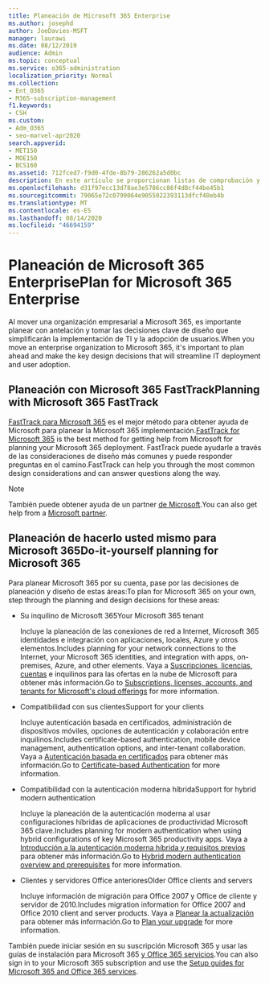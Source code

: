 ```yaml
---
title: Planeación de Microsoft 365 Enterprise
ms.author: josephd
author: JoeDavies-MSFT
manager: laurawi
ms.date: 08/12/2019
audience: Admin
ms.topic: conceptual
ms.service: o365-administration
localization_priority: Normal
ms.collection:
- Ent_O365
- M365-subscription-management
f1.keywords:
- CSH
ms.custom:
- Adm_O365
- seo-marvel-apr2020
search.appverid:
- MET150
- MOE150
- BCS160
ms.assetid: 712fced7-f9d0-4fde-8b79-286262a5d0bc
description: En este artículo se proporcionan listas de comprobación y otros recursos para planear la Microsoft 365 Enterprise implementación.
ms.openlocfilehash: d31f97ecc13d78ae3e5786cc86f4d8cf44be45b1
ms.sourcegitcommit: 79065e72c0799064e9055022393113dfcf40eb4b
ms.translationtype: MT
ms.contentlocale: es-ES
ms.lasthandoff: 08/14/2020
ms.locfileid: "46694159"
---
```

# <a name="plan-for-microsoft-365-enterprise"></a><span data-ttu-id="1ce2a-103">Planeación de Microsoft 365 Enterprise</span><span class="sxs-lookup"><span data-stu-id="1ce2a-103">Plan for Microsoft 365 Enterprise</span></span>

<span data-ttu-id="1ce2a-104">Al mover una organización empresarial a Microsoft 365, es importante planear con antelación y tomar las decisiones clave de diseño que simplificarán la implementación de TI y la adopción de usuarios.</span><span class="sxs-lookup"><span data-stu-id="1ce2a-104">When you move an enterprise organization to Microsoft 365, it's important to plan ahead and make the key design decisions that will streamline IT deployment and user adoption.</span></span> 

## <a name="planning-with-microsoft-365-fasttrack"></a><span data-ttu-id="1ce2a-105">Planeación con Microsoft 365 FastTrack</span><span class="sxs-lookup"><span data-stu-id="1ce2a-105">Planning with Microsoft 365 FastTrack</span></span>

<span data-ttu-id="1ce2a-106">[FastTrack para Microsoft 365](https://www.microsoft.com/fasttrack/microsoft-365) es el mejor método para obtener ayuda de Microsoft para planear la Microsoft 365 implementación.</span><span class="sxs-lookup"><span data-stu-id="1ce2a-106">[FastTrack for Microsoft 365](https://www.microsoft.com/fasttrack/microsoft-365) is the best method for getting help from Microsoft for planning your Microsoft 365 deployment.</span></span> <span data-ttu-id="1ce2a-107">FastTrack puede ayudarle a través de las consideraciones de diseño más comunes y puede responder preguntas en el camino.</span><span class="sxs-lookup"><span data-stu-id="1ce2a-107">FastTrack can help you through the most common design considerations and can answer questions along the way.</span></span> 

>[!Note]
><span data-ttu-id="1ce2a-108">También puede obtener ayuda de un partner [de Microsoft](https://www.microsoft.com/solution-providers/home).</span><span class="sxs-lookup"><span data-stu-id="1ce2a-108">You can also get help from a [Microsoft partner](https://www.microsoft.com/solution-providers/home).</span></span>
>

## <a name="do-it-yourself-planning-for-microsoft-365"></a><span data-ttu-id="1ce2a-109">Planeación de hacerlo usted mismo para Microsoft 365</span><span class="sxs-lookup"><span data-stu-id="1ce2a-109">Do-it-yourself planning for Microsoft 365</span></span>

<span data-ttu-id="1ce2a-110">Para planear Microsoft 365 por su cuenta, pase por las decisiones de planeación y diseño de estas áreas:</span><span class="sxs-lookup"><span data-stu-id="1ce2a-110">To plan for Microsoft 365 on your own, step through the planning and design decisions for these areas:</span></span>

- <span data-ttu-id="1ce2a-111">Su inquilino de Microsoft 365</span><span class="sxs-lookup"><span data-stu-id="1ce2a-111">Your Microsoft 365 tenant</span></span>

  <span data-ttu-id="1ce2a-112">Incluye la planeación de las conexiones de red a Internet, Microsoft 365 identidades e integración con aplicaciones, locales, Azure y otros elementos.</span><span class="sxs-lookup"><span data-stu-id="1ce2a-112">Includes planning for your network connections to the Internet, your Microsoft 365 identities, and integration with apps, on-premises, Azure, and other elements.</span></span> <span data-ttu-id="1ce2a-113">Vaya a [Suscripciones, licencias, cuentas](subscriptions-licenses-accounts-and-tenants-for-microsoft-cloud-offerings.md) e inquilinos para las ofertas en la nube de Microsoft para obtener más información.</span><span class="sxs-lookup"><span data-stu-id="1ce2a-113">Go to [Subscriptions, licenses, accounts, and tenants for Microsoft's cloud offerings](subscriptions-licenses-accounts-and-tenants-for-microsoft-cloud-offerings.md) for more information.</span></span>

- <span data-ttu-id="1ce2a-114">Compatibilidad con sus clientes</span><span class="sxs-lookup"><span data-stu-id="1ce2a-114">Support for your clients</span></span>

  <span data-ttu-id="1ce2a-115">Incluye autenticación basada en certificados, administración de dispositivos móviles, opciones de autenticación y colaboración entre inquilinos.</span><span class="sxs-lookup"><span data-stu-id="1ce2a-115">Includes certificate-based authentication, mobile device management, authentication options, and inter-tenant collaboration.</span></span> <span data-ttu-id="1ce2a-116">Vaya a [Autenticación basada en certificados](microsoft-365-client-support-certificate-based-authentication.md) para obtener más información.</span><span class="sxs-lookup"><span data-stu-id="1ce2a-116">Go to [Certificate-based Authentication](microsoft-365-client-support-certificate-based-authentication.md) for more information.</span></span>

- <span data-ttu-id="1ce2a-117">Compatibilidad con la autenticación moderna híbrida</span><span class="sxs-lookup"><span data-stu-id="1ce2a-117">Support for hybrid modern authentication</span></span>

  <span data-ttu-id="1ce2a-118">Incluye la planeación de la autenticación moderna al usar configuraciones híbridas de aplicaciones de productividad Microsoft 365 clave.</span><span class="sxs-lookup"><span data-stu-id="1ce2a-118">Includes planning for modern authentication when using hybrid configurations of key Microsoft 365 productivity apps.</span></span> <span data-ttu-id="1ce2a-119">Vaya a [Introducción a la autenticación moderna híbrida y requisitos previos](hybrid-modern-auth-overview.md) para obtener más información.</span><span class="sxs-lookup"><span data-stu-id="1ce2a-119">Go to [Hybrid modern authentication overview and prerequisites](hybrid-modern-auth-overview.md) for more information.</span></span>

- <span data-ttu-id="1ce2a-120">Clientes y servidores Office anteriores</span><span class="sxs-lookup"><span data-stu-id="1ce2a-120">Older Office clients and servers</span></span>

  <span data-ttu-id="1ce2a-121">Incluye información de migración para Office 2007 y Office de cliente y servidor de 2010.</span><span class="sxs-lookup"><span data-stu-id="1ce2a-121">Includes migration information for Office 2007 and Office 2010 client and server products.</span></span> <span data-ttu-id="1ce2a-122">Vaya a [Planear la actualización](plan-upgrade-previous-versions-office.md) para obtener más información.</span><span class="sxs-lookup"><span data-stu-id="1ce2a-122">Go to [Plan your upgrade](plan-upgrade-previous-versions-office.md) for more information.</span></span>

<span data-ttu-id="1ce2a-123">También puede iniciar sesión en su suscripción Microsoft 365 y usar las guías de instalación para Microsoft 365 [y Office 365 servicios](setup-guides-for-microsoft-365.md).</span><span class="sxs-lookup"><span data-stu-id="1ce2a-123">You can also sign in to your Microsoft 365 subscription and use the [Setup guides for Microsoft 365 and Office 365 services](setup-guides-for-microsoft-365.md).</span></span>
